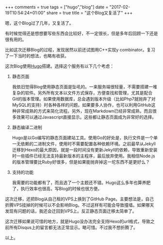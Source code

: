 +++
comments = true
tags = ["hugo","blog"]
date = "2017-02-19T10:54:24+01:00"
share = true
title = "这个Blog又复活了"
+++

嗯，这个Blog过了几年，又复活了。

<!--more-->

有时候觉得还是想想要写些东西会比较好，不一定很长，但是多年后回顾一下还是很有用的。

比如这次迁移Blog的过程，发现居然以前还试图用C++实现y combinator。复习了一下当时的想法，也略有收获。

这次Blog使用[Hugo](https://gohugo.io/)搭建。选择这个服务有以下几个考虑：

1. 静态页面

    我依旧觉得Blog使用静态页面是坠吼的。一来服务端很轻量，不需要搭建一堆复杂的软件。另外所有文本以文件方式保存，方便查找和管理，尤其是配合Git的版本管理。如果使用数据库，总会遇到版本升级（比如Php7就抛弃了对MySQL的支持）时各种各样的问题。如果要多人协作，也可以利用GitHub这种非常成熟的方式来简化流程。另外，现在Markdown已经非常成熟，而且很多效果可以通过Javascript直接显示。这些都让静态页面成为非常好的选择。

2. 静态编译二进制

    Hugo是以Go编写的静态页面建站工具。使用Go的好处是，执行文件是一个单一无依赖的二进制文件，使用时不需要配置各种依赖环境。之前最早从Jekyll迁移到Hexo的最大原因，就是一段时间没有更新Jekyll的依赖，导致重新安装时一些插件已经无法支持最新版本的主程序，最后放弃使用。我相信Node.js的版本管理要比Ruby好很多，但是如果能抛弃掉这一坨东西不是更好么？

3. 支持的功能

    我需要的功能都有了，而且选了一个主题还不错。Hugo这么多年也算养肥了，执行效率也很高，写Blog的时候也很方便。

这次迁移，还把Blog从自己租的VPS上换到了GitHub Page。主要想法是，自己折腾VPS挂掉的时候可以不会影响Blog。不过这样有可能会导致撞墙。如果哪天发现有问题的话，我还会迁回到VPS上。反正静态页面迁移太简单了。

这次迁移如果说可惜的地方，就是Hugo没办法完全支持Hexo的url格式，导致之前所有Disqus上的留言都无法正常显示。略可惜。不过我不想折腾了。

以上。

